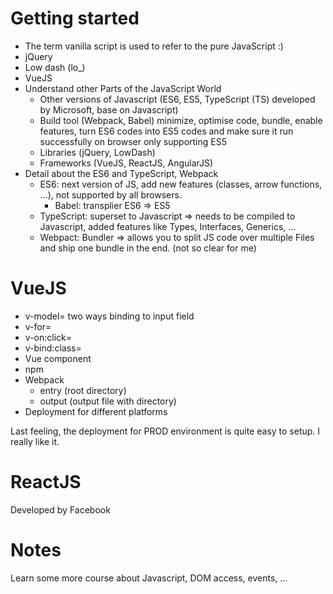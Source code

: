 
# Getting started

- The term vanilla script is used to refer to the pure JavaScript :)
- jQuery
- Low dash (lo_)
- VueJS
- Understand other Parts of the JavaScript World
    - Other versions of Javascript (ES6, ES5, TypeScript (TS) developed by Microsoft, base on Javascript)
    - Build tool (Webpack, Babel) minimize, optimise code, bundle, enable features, turn ES6 codes into ES5 codes and make sure it run successfully on browser only supporting ES5
    - Libraries (jQuery, LowDash)
    - Frameworks (VueJS, ReactJS, AngularJS)
- Detail about the ES6 and TypeScript, Webpack
    - ES6: next version of JS, add new features (classes, arrow functions, ...), not supported by all browsers.
        - Babel: transplier ES6 => ES5
    - TypeScript: superset to Javascript => needs to be compiled to Javascript, added features like Types, Interfaces, Generics, ...
    - Webpact: Bundler => allows you to split JS code over multiple Files and ship one bundle in the end. (not so clear for me)

# VueJS

- v-model= two ways binding to input field
- v-for=
- v-on:click=
- v-bind:class=
- Vue component
- npm
- Webpack
  - entry (root directory)
  - output (output file with directory)
- Deployment for different platforms

Last feeling, the deployment for PROD environment is quite easy to setup. I really like it.

# ReactJS
Developed by Facebook

# Notes
Learn some more course about Javascript, DOM access, events, ...